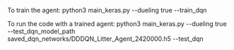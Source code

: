 To train the agent:
python3 main_keras.py --dueling true --train_dqn


To run the code with a trained agent:
python3 main_keras.py --dueling true --test_dqn_model_path saved_dqn_networks/DDDQN_Litter_Agent_2420000.h5 --test_dqn

